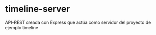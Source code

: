 # timeline-server
API-REST creada con Express que actúa como servidor del proyecto de ejemplo timeline
